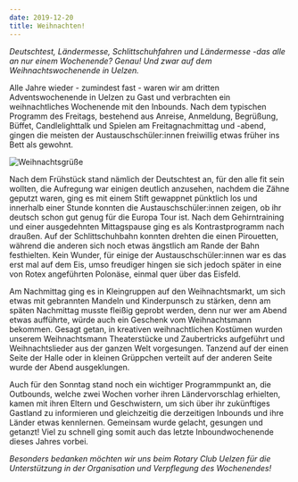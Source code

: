 ```yaml
---
date: 2019-12-20
title: Weihnachten!
---
```

*Deutschtest, Ländermesse, Schlittschuhfahren und Ländermesse -das alle an nur einem Wochenende? Genau! Und zwar auf dem
Weihnachtswochenende in Uelzen.*

Alle Jahre wieder - zumindest fast -  waren wir am dritten Adventswochenende in Uelzen zu Gast und verbrachten ein
weihnachtliches Wochenende mit den Inbounds. Nach dem typischen Programm des Freitags, bestehend aus Anreise, Anmeldung,
Begrüßung, Büffet, Candlelighttalk und Spielen am Freitagnachmittag und -abend, gingen die meisten der
Austauschschüler:innen freiwillig etwas früher ins Bett als gewohnt. 

![Weihnachtsgrüße](/images/2019-weihnachten.jpg)

Nach dem Frühstück stand nämlich der Deutschtest an, für den alle fit sein wollten, die Aufregung war einigen deutlich
anzusehen, nachdem die Zähne geputzt waren, ging es mit einem Stift gewappnet pünktlich los und innerhalb einer Stunde
konnten die Austauschschüler:innen zeigen, ob ihr deutsch schon gut genug für die Europa Tour ist. Nach dem
Gehirntraining und einer ausgedehnten Mittagspause ging es als Kontrastprogramm nach draußen. Auf der Schlittschuhbahn
konnten drehten die einen Pirouetten, während die anderen sich noch etwas ängstlich am Rande der Bahn festhielten. Kein
Wunder, für einige der Austauschschüler:innen war es das erst mal auf dem Eis, umso freudiger hingen sie sich jedoch
später in eine von Rotex angeführten Polonäse, einmal quer über das Eisfeld. 

Am Nachmittag ging es in Kleingruppen auf den Weihnachtsmarkt, um sich etwas mit gebrannten Mandeln und Kinderpunsch zu
stärken, denn am späten Nachmittag musste fleißig geprobt werden, denn nur wer am Abend etwas aufführte, würde auch ein
Geschenk vom Weihnachtsmann bekommen. Gesagt getan, in kreativen weihnachtlichen Kostümen wurden unserem Weihnachtsmann
Theaterstücke und Zaubertricks aufgeführt und Weihnachtslieder aus der ganzen Welt vorgesungen. Tanzend auf der einen
Seite der Halle oder in kleinen Grüppchen verteilt auf der anderen Seite wurde der Abend ausgeklungen.

Auch für den Sonntag stand noch ein wichtiger Programmpunkt an, die Outbounds, welche zwei Wochen vorher ihren
Ländervorschlag erhielten, kamen mit ihren Eltern und Geschwistern, um sich über ihr zukünftiges Gastland zu informieren
und gleichzeitig die derzeitigen Inbounds und ihre Länder etwas kennlernen. Gemeinsam wurde gelacht, gesungen und
getanzt! Viel zu schnell ging somit auch das letzte Inboundwochenende dieses Jahres vorbei.

*Besonders bedanken möchten wir uns beim Rotary Club Uelzen für die Unterstützung in der Organisation und Verpflegung
des Wochenendes!*
